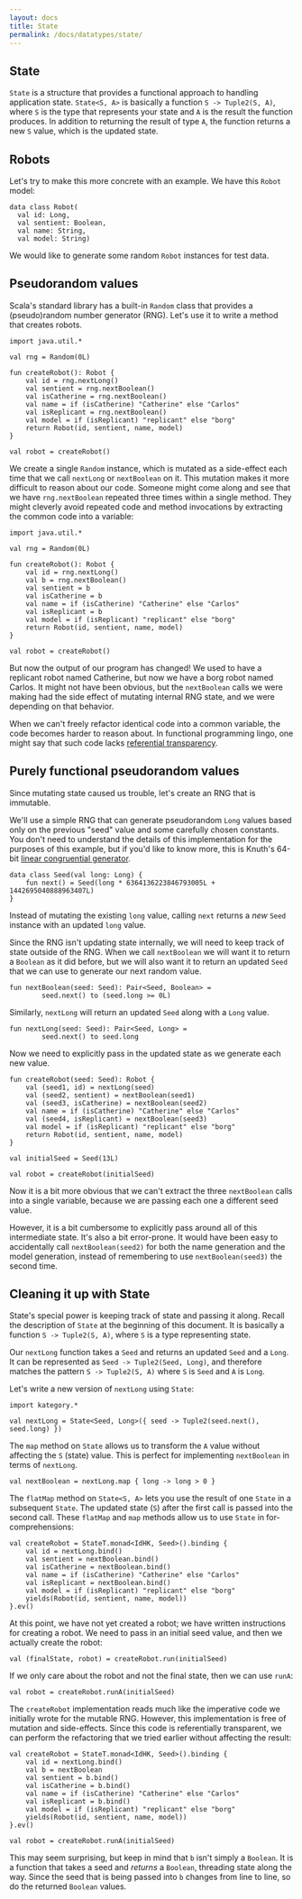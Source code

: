 ```yaml
---
layout: docs
title: State
permalink: /docs/datatypes/state/
---
```


## State 

`State` is a structure that provides a functional approach to handling application state. `State<S, A>` is basically a function `S -> Tuple2(S, A)`, where `S` is the type that represents your state and `A` is the result the function produces. In addition to returning the result of type `A`, the function returns a new `S` value, which is the updated state.

## Robots

Let's try to make this more concrete with an example. We have this `Robot` model:

```kotlin:ank:silent
data class Robot(
  val id: Long,
  val sentient: Boolean,
  val name: String,
  val model: String)
```

We would like to generate some random `Robot` instances for test data.

## Pseudorandom values

Scala's standard library has a built-in `Random` class that provides a (pseudo)random number generator (RNG). Let's use it to write a method that creates robots.

```kotlin:ank:silent
import java.util.*

val rng = Random(0L)

fun createRobot(): Robot {
    val id = rng.nextLong()
    val sentient = rng.nextBoolean()
    val isCatherine = rng.nextBoolean()
    val name = if (isCatherine) "Catherine" else "Carlos"
    val isReplicant = rng.nextBoolean()
    val model = if (isReplicant) "replicant" else "borg"
    return Robot(id, sentient, name, model)
}
```

```kotlin:ank
val robot = createRobot()
```

We create a single `Random` instance, which is mutated as a side-effect each time that we call `nextLong` or `nextBoolean` on it. This mutation makes it more difficult to reason about our code. Someone might come along and see that we have `rng.nextBoolean` repeated three times within a single method. They might cleverly avoid repeated code and method invocations by extracting the common code into a variable:

```kotlin:ank:silent
import java.util.*

val rng = Random(0L)

fun createRobot(): Robot {
    val id = rng.nextLong()
    val b = rng.nextBoolean()
    val sentient = b
    val isCatherine = b
    val name = if (isCatherine) "Catherine" else "Carlos"
    val isReplicant = b
    val model = if (isReplicant) "replicant" else "borg"
    return Robot(id, sentient, name, model)
}
```

```kotlin:ank
val robot = createRobot()
```

But now the output of our program has changed! We used to have a replicant robot named Catherine, but now we have a borg robot named Carlos. It might not have been obvious, but the `nextBoolean` calls we were making had the side effect of mutating internal RNG state, and we were depending on that behavior.

When we can't freely refactor identical code into a common variable, the code becomes harder to reason about. In functional programming lingo, one might say that such code lacks [referential transparency](https://en.wikipedia.org/wiki/Referential_transparency_(computer_science)).

## Purely functional pseudorandom values

Since mutating state caused us trouble, let's create an RNG that is immutable.

We'll use a simple RNG that can generate pseudorandom `Long` values based only on the previous "seed" value and some carefully chosen constants. You don't need to understand the details of this implementation for the purposes of this example, but if you'd like to know more, this is Knuth's 64-bit [linear congruential generator](https://en.wikipedia.org/wiki/Linear_congruential_generator).

```kotlin:ank:silent
data class Seed(val long: Long) {
    fun next() = Seed(long * 6364136223846793005L + 1442695040888963407L)
}
```

Instead of mutating the existing `long` value, calling `next` returns a _new_ `Seed` instance with an updated `long` value.

Since the RNG isn't updating state internally, we will need to keep track of state outside of the RNG. When we call `nextBoolean` we will want it to return a `Boolean` as it did before, but we will also want it to return an updated `Seed` that we can use to generate our next random value.

```kotlin:ank:silent
fun nextBoolean(seed: Seed): Pair<Seed, Boolean> =
        seed.next() to (seed.long >= 0L)
```

Similarly, `nextLong` will return an updated `Seed` along with a `Long` value.

```kotlin:ank:silent
fun nextLong(seed: Seed): Pair<Seed, Long> =
        seed.next() to seed.long
```

Now we need to explicitly pass in the updated state as we generate each new value.

```kotlin:ank:silent
fun createRobot(seed: Seed): Robot {
    val (seed1, id) = nextLong(seed)
    val (seed2, sentient) = nextBoolean(seed1)
    val (seed3, isCatherine) = nextBoolean(seed2)
    val name = if (isCatherine) "Catherine" else "Carlos"
    val (seed4, isReplicant) = nextBoolean(seed3)
    val model = if (isReplicant) "replicant" else "borg"
    return Robot(id, sentient, name, model)
}

val initialSeed = Seed(13L)
```

```kotlin:ank
val robot = createRobot(initialSeed)
```

Now it is a bit more obvious that we can't extract the three `nextBoolean` calls into a single variable, because we are passing each one a different seed value.

However, it is a bit cumbersome to explicitly pass around all of this intermediate state. It's also a bit error-prone. It would have been easy to accidentally call `nextBoolean(seed2)` for both the name generation and the model generation, instead of remembering to use `nextBoolean(seed3)` the second time.

## Cleaning it up with State

State's special power is keeping track of state and passing it along. Recall the description of `State` at the beginning of this document. It is basically a function `S -> Tuple2(S, A)`, where `S` is a type representing state.

Our `nextLong` function takes a `Seed` and returns an updated `Seed` and a `Long`. It can be represented as `Seed -> Tuple2(Seed, Long)`, and therefore matches the pattern `S -> Tuple2(S, A)` where `S` is `Seed` and `A` is `Long`.

Let's write a new version of `nextLong` using `State`:

```kotlin:ank:silent
import kategory.*

val nextLong = State<Seed, Long>({ seed -> Tuple2(seed.next(), seed.long) })
```

The `map` method on `State` allows us to transform the `A` value without affecting the `S` (state) value. This is perfect for implementing `nextBoolean` in terms of `nextLong`.

```kotlin:ank:silent
val nextBoolean = nextLong.map { long -> long > 0 }
```

The `flatMap` method on `State<S, A>` lets you use the result of one `State` in a subsequent `State`. The updated state (`S`) after the first call is passed into the second call. These `flatMap` and `map` methods allow us to use `State` in for-comprehensions:

```kotlin:ank:silent
val createRobot = StateT.monad<IdHK, Seed>().binding {
    val id = nextLong.bind()
    val sentient = nextBoolean.bind()
    val isCatherine = nextBoolean.bind()
    val name = if (isCatherine) "Catherine" else "Carlos"
    val isReplicant = nextBoolean.bind()
    val model = if (isReplicant) "replicant" else "borg"
    yields(Robot(id, sentient, name, model))
}.ev()
```

At this point, we have not yet created a robot; we have written instructions for creating a robot. We need to pass in an initial seed value, and then we actually create the robot:

```kotlin:ank
val (finalState, robot) = createRobot.run(initialSeed)
```

If we only care about the robot and not the final state, then we can use `runA`:

```kotlin:ank
val robot = createRobot.runA(initialSeed)
```

The `createRobot` implementation reads much like the imperative code we initially wrote for the mutable RNG. However, this implementation is free of mutation and side-effects. Since this code is referentially transparent, we can perform the refactoring that we tried earlier without affecting the result:

```kotlin:ank:silent
val createRobot = StateT.monad<IdHK, Seed>().binding {
    val id = nextLong.bind()
    val b = nextBoolean
    val sentient = b.bind()
    val isCatherine = b.bind()
    val name = if (isCatherine) "Catherine" else "Carlos"
    val isReplicant = b.bind()
    val model = if (isReplicant) "replicant" else "borg"
    yields(Robot(id, sentient, name, model))
}.ev()
```

```kotlin:ank
val robot = createRobot.runA(initialSeed)
```

This may seem surprising, but keep in mind that `b` isn't simply a `Boolean`. It is a function that takes a seed and _returns_ a `Boolean`, threading state along the way. Since the seed that is being passed into `b` changes from line to line, so do the returned `Boolean` values.
